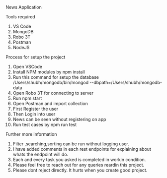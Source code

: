 News Application

Tools required
1. VS Code
2. MongoDB
3. Robo 3T
4. Postman
5. NodeJS

Process for setup the project
1. Open VSCode
2. Install NPM modules by npm install
3. Run this command for setup the database
    /Users/shubh/mongodb/bin/mongod --dbpath=/Users/shubh/mongodb-data
4. Open Robo 3T for connecting to server
5. Run npm start
6. Open Postman and import collection
7. First Register the user
8. Then Login into user
9. News can be seen without registering on app
10. Run test cases by npm run test

Further more information

1. Filter ,searching,sorting can be run without logging user.
2. I have added comments in each rest endpoints for explaining about whats the endpoint will do.
3. Each and every task you asked is completed in workin condition.
4. Please feel free to reach out for any queries reardin this project.
5. Please dont reject directly. It hurts when you create good project.